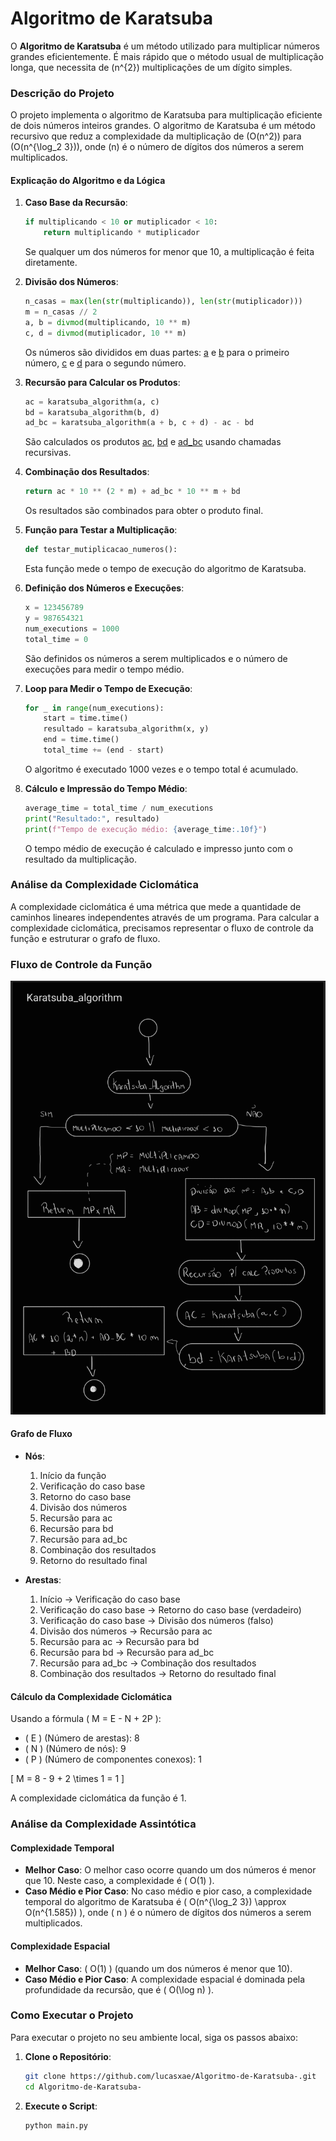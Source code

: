 # Algoritmo de Karatsuba

O **Algoritmo de Karatsuba** é um método utilizado para multiplicar números grandes eficientemente. É mais rápido que o método usual de multiplicação longa, que necessita de \(n^{2}\) multiplicações de um dígito simples.

### Descrição do Projeto

O projeto implementa o algoritmo de Karatsuba para multiplicação eficiente de dois números inteiros grandes. O algoritmo de Karatsuba é um método recursivo que reduz a complexidade da multiplicação de \(O(n^2)\) para \(O(n^{\log_2 3})\), onde \(n\) é o número de dígitos dos números a serem multiplicados.

#### Explicação do Algoritmo e da Lógica

1. **Caso Base da Recursão**:
    ```python
    if multiplicando < 10 or mutiplicador < 10:
        return multiplicando * mutiplicador
    ```
    Se qualquer um dos números for menor que 10, a multiplicação é feita diretamente.

2. **Divisão dos Números**:
    ```python
    n_casas = max(len(str(multiplicando)), len(str(mutiplicador)))
    m = n_casas // 2
    a, b = divmod(multiplicando, 10 ** m)
    c, d = divmod(mutiplicador, 10 ** m)
    ```
    Os números são divididos em duas partes: [a](http://_vscodecontentref_/22) e [b](http://_vscodecontentref_/23) para o primeiro número, [c](http://_vscodecontentref_/24) e [d](http://_vscodecontentref_/25) para o segundo número.

3. **Recursão para Calcular os Produtos**:
    ```python
    ac = karatsuba_algorithm(a, c)
    bd = karatsuba_algorithm(b, d)
    ad_bc = karatsuba_algorithm(a + b, c + d) - ac - bd
    ```
    São calculados os produtos [ac](http://_vscodecontentref_/26), [bd](http://_vscodecontentref_/27) e [ad_bc](http://_vscodecontentref_/28) usando chamadas recursivas.

4. **Combinação dos Resultados**:
    ```python
    return ac * 10 ** (2 * m) + ad_bc * 10 ** m + bd
    ```
    Os resultados são combinados para obter o produto final.

5. **Função para Testar a Multiplicação**:
    ```python
    def testar_mutiplicacao_numeros():
    ```
    Esta função mede o tempo de execução do algoritmo de Karatsuba.

6. **Definição dos Números e Execuções**:
    ```python
    x = 123456789
    y = 987654321
    num_executions = 1000
    total_time = 0
    ```
    São definidos os números a serem multiplicados e o número de execuções para medir o tempo médio.

7. **Loop para Medir o Tempo de Execução**:
    ```python
    for _ in range(num_executions):
        start = time.time()
        resultado = karatsuba_algorithm(x, y)
        end = time.time()
        total_time += (end - start)
    ```
    O algoritmo é executado 1000 vezes e o tempo total é acumulado.

8. **Cálculo e Impressão do Tempo Médio**:
    ```python
    average_time = total_time / num_executions
    print("Resultado:", resultado)
    print(f"Tempo de execução médio: {average_time:.10f}")
    ```
    O tempo médio de execução é calculado e impresso junto com o resultado da multiplicação.

### Análise da Complexidade Ciclomática

A complexidade ciclomática é uma métrica que mede a quantidade de caminhos lineares independentes através de um programa. Para calcular a complexidade ciclomática, precisamos representar o fluxo de controle da função e estruturar o grafo de fluxo.

### Fluxo de Controle da Função

![](<Screenshot_20250224_163132_Samsung Notes.jpg>)
#### Grafo de Fluxo

- **Nós**:
  1. Início da função
  2. Verificação do caso base
  3. Retorno do caso base
  4. Divisão dos números
  5. Recursão para ac
  6. Recursão para bd
  7. Recursão para ad_bc
  8. Combinação dos resultados
  9. Retorno do resultado final

- **Arestas**:
  1. Início -> Verificação do caso base
  2. Verificação do caso base -> Retorno do caso base (verdadeiro)
  3. Verificação do caso base -> Divisão dos números (falso)
  4. Divisão dos números -> Recursão para ac
  5. Recursão para ac -> Recursão para bd
  6. Recursão para bd -> Recursão para ad_bc
  7. Recursão para ad_bc -> Combinação dos resultados
  8. Combinação dos resultados -> Retorno do resultado final

#### Cálculo da Complexidade Ciclomática

Usando a fórmula \( M = E - N + 2P \):

- \( E \) (Número de arestas): 8
- \( N \) (Número de nós): 9
- \( P \) (Número de componentes conexos): 1

\[ M = 8 - 9 + 2 \times 1 = 1 \]

A complexidade ciclomática da função  é 1.

### Análise da Complexidade Assintótica

#### Complexidade Temporal

- **Melhor Caso**: O melhor caso ocorre quando um dos números é menor que 10. Neste caso, a complexidade é \( O(1) \).
- **Caso Médio e Pior Caso**: No caso médio e pior caso, a complexidade temporal do algoritmo de Karatsuba é \( O(n^{\log_2 3}) \approx O(n^{1.585}) \), onde \( n \) é o número de dígitos dos números a serem multiplicados.

#### Complexidade Espacial

- **Melhor Caso**: \( O(1) \) (quando um dos números é menor que 10).
- **Caso Médio e Pior Caso**: A complexidade espacial é dominada pela profundidade da recursão, que é \( O(\log n) \).

### Como Executar o Projeto

Para executar o projeto no seu ambiente local, siga os passos abaixo:

1. **Clone o Repositório**:
    ```sh
    git clone https://github.com/lucasxae/Algoritmo-de-Karatsuba-.git
    cd Algoritmo-de-Karatsuba-
    ```

2. **Execute o Script**:
    ```sh
    python main.py
    ```